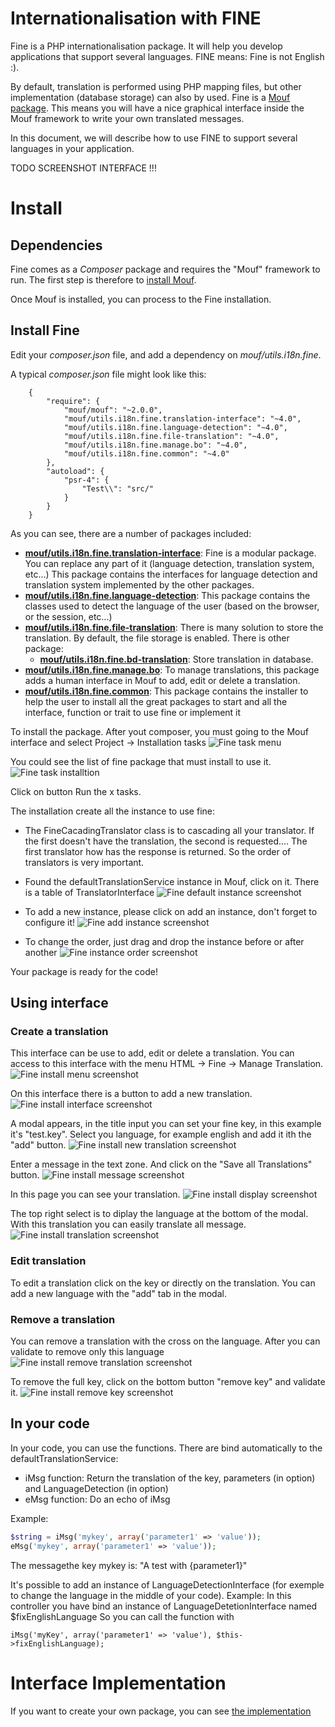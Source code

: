 Internationalisation with FINE
==============================

Fine is a PHP internationalisation package. It will help you develop applications that support several languages.
FINE means: Fine is not English :).

By default, translation is performed using PHP mapping files, but other implementation (database storage) can also by used.
Fine is a [Mouf package](http://mouf-php.com).
This means you will have a nice graphical interface inside the Mouf framework to write your own translated messages.

In this document, we will describe how to use FINE to support several languages in your application.

TODO SCREENSHOT INTERFACE !!!

Install
=======

Dependencies
------------

Fine comes as a *Composer* package and requires the "Mouf" framework to run.
The first step is therefore to [install Mouf](http://www.mouf-php.com/).

Once Mouf is installed, you can process to the Fine installation.

Install Fine
--------------

Edit your *composer.json* file, and add a dependency on *mouf/utils.i18n.fine*.

A typical *composer.json* file might look like this:

```
    {
        "require": {
            "mouf/mouf": "~2.0.0",
            "mouf/utils.i18n.fine.translation-interface": "~4.0",
            "mouf/utils.i18n.fine.language-detection": "~4.0",
            "mouf/utils.i18n.fine.file-translation": "~4.0",
            "mouf/utils.i18n.fine.manage.bo": "~4.0",
            "mouf/utils.i18n.fine.common": "~4.0"
        },
        "autoload": {
            "psr-4": {
                "Test\\": "src/"
            }
        }
    }
```

As you can see, there are a number of packages included:

- [**mouf/utils.i18n.fine.translation-interface**](http://mouf-php.com/packages/mouf/utils.i18n.fine.translation-interface/README.md): Fine is a modular package. You can replace any part of it (language detection, translation system, etc...)
  This package contains the interfaces for language detection and translation system implemented by the other packages.
- [**mouf/utils.i18n.fine.language-detection**](http://mouf-php.com/packages/mouf/utils.i18n.fine.language-detection/README.md): This package contains the classes used to detect the language of the user (based on the browser, or the session, etc...)
- [**mouf/utils.i18n.fine.file-translation**](http://mouf-php.com/packages/mouf/utils.i18n.fine.file-translator/README.md): There is many solution to store the translation. By default, the file storage is enabled. There is other package:
    - [**mouf/utils.i18n.fine.bd-translation**](http://mouf-php.com/packages/mouf/utils.i18n.fine.bd-translation/README.md): Store translation in database.
- [**mouf/utils.i18n.fine.manage.bo**](http://mouf-php.com/packages/mouf/utils.i18n.fine.manage.bo/README.md): To manage translations, this package adds a human interface in Mouf to add, edit or delete a translation. 
- [**mouf/utils.i18n.fine.common**](http://mouf-php.com/packages/mouf/utils.i18n.fine.common/README.md): This package contains the installer to help the user to install all the great packages to start and all the interface, function or trait to use fine or implement it

To install the package. After yout composer, you must going to the Mouf interface and select Project -> Installation tasks
![Fine task menu](images/01_task_menu.png)

You could see the list of fine package that must install to use it.
![Fine task installtion](images/02_task.png)

Click on button Run the x tasks.

The installation create all the instance to use fine:

- The FineCacadingTranslator class is to cascading all your translator. If the first doesn't have the translation, the second is requested.... 
The first translator how has the response is returned. So the order of translators is very important.

- Found the defaultTranslationService instance in Mouf, click on it.
There is a table of TranslatorInterface
![Fine default instance screenshot](images/03_default_instance.png)

- To add a new instance, please click on add an instance, don't forget to configure it!
![Fine add instance screenshot](images/04_add_instance.png)

- To change the order, just drag and drop the instance before or after another
![Fine instance order screenshot](images/05_instance_order.png)

Your package is ready for the code!




Using interface
---------------

### Create a translation

This interface can be use to add, edit or delete a translation.
You can access to this interface with the menu HTML -> Fine -> Manage Translation.
![Fine install menu screenshot](images/06_menu.png)

On this interface there is a button to add a new translation.
![Fine install interface screenshot](images/07_interface.png)

A modal appears, in the title input you can set your fine key, in this example it's "test.key".
Select you language, for example english and add it ith the "add" button.
![Fine install new translation screenshot](images/08_new_translation.png)

Enter a message in the text zone. And click on the "Save all Translations" button.
![Fine install message screenshot](images/09_message.png)

In this page you can see your translation.
![Fine install display screenshot](images/10_display.png)

The top right select is to diplay the language at the bottom of the modal. With this translation you can easily translate all message.
![Fine install translation screenshot](images/11_translation.png)

### Edit translation

To edit a translation click on the key or directly on the translation.
You can add a new language with the "add" tab in the modal.

### Remove a translation

You can remove a translation with the cross on the language.
After you can validate to remove only this language
![Fine install remove translation screenshot](images/12_remove_translation.png)

To remove the full key, click on the bottom button "remove key" and validate it.
![Fine install remove key screenshot](images/13_remove_key.png)


In your code
------------

In your code, you can use the functions. There are bind automatically to the defaultTranslationService:

- iMsg function: Return the translation of the key, parameters (in option) and LanguageDetection (in option)
- eMsg function: Do an echo of iMsg

Example:
```php
$string = iMsg('mykey', array('parameter1' => 'value'));
eMsg('mykey', array('parameter1' => 'value'));
```
The messagethe key mykey is: "A test with {parameter1}"

It's possible to add an instance of LanguageDetectionInterface (for exemple to change the language in the middle of your code).
Example:
In this controller you have bind an instance of LanguageDetetionInterface named $fixEnglishLanguage
So you can call the function with
```
iMsg('myKey', array('parameter1' => 'value'), $this->fixEnglishLanguage);
```

Interface Implementation
========================

If you want to create your own package, you can see [the implementation](doc/implementation.md)
